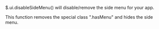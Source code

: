 $.ui.disableSideMenu() will disable/remove the side menu for your app.

This function removes the special class ".hasMenu" and hides the side menu.

